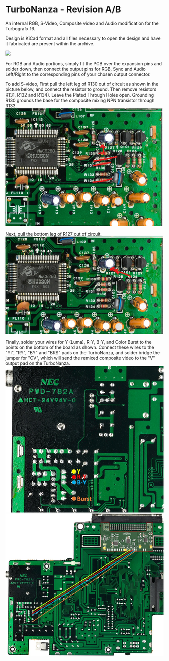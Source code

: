 # TurboNanza - Revision A/B
An internal RGB, S-Video, Composite video and Audio modification for the Turbografx 16.

Design is KiCad format and all files necessary to open the design and have it fabricated are present within the archive.

![](/images/AsssembledPCB.jpg?raw=true "")


For RGB and Audio portions, simply fit the PCB over the expansion pins and solder down, then connect the output pins for RGB, Sync and Audio Left/Right to the corresponding pins of your chosen output connector.

To add S-video, First pull the left leg of R130 out of circuit as shown in the picture below, and connect the resistor to ground. Then remove resistors R131, R132 and  R134). Leave the Plated Through Holes open. Grounding R130 grounds the base for the composite mixing NPN transistor through R133.
![Step 1](/images/Assembly%20Step%201A.jpg?raw=true "Step 1")


Next, pull the bottom leg of R127 out of circuit.
![Step 2](/images/Assembly%20Step%202.jpg?raw=true "Step 2")

Finally, solder your wires for Y (Luma), R-Y, B-Y, and Color Burst to the points on the bottom of the board as shown. Connect these wires to the "YI", "RY", "BY" and "BRS" pads on the TurboNanza, and solder bridge the jumper for "CV", which will send the remixed composite video to the "V" output pad on the TurboNanza.
![Step 3](/images/Assembly%20Step%203.jpg?raw=true "Step 3")
![Step 4](/images/Assembly%20Step%204.jpg?raw=true "Step 4")
